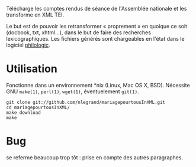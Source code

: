 Télécharge les comptes rendus de séance de l'Assemblée nationale et
les transforme en XML TEI.

Le but est de pouvoir les retransformer « proprement » en quoique ce
soit (docbook, txt, xhtml...), dans le but de faire des recherches
lexicographiques. Les fichiers générés sont chargeables en l'état dans
le logiciel [philologic](https://sites.google.com/site/philologic3/).

Utilisation
===========

Fonctionne dans un environnement *nix (Linux, Mac OS X,
BSD). Nécessite GNU `make(1)`, `perl(1)`, `wget(1)`, éventuelement
`git(1)`.

    git clone git://github.com/nlegrand/mariagepourtousInXML.git
    cd mariagepourtousInXML/
    make download
    make

Bug
===

<sp> se referme beaucoup trop tôt : prise en compte des autres
paragraphes.


